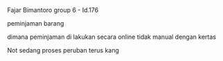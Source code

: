 Fajar Bimantoro
group 6 - Id.176

peminjaman barang 

dimana peminjaman di lakukan secara online tidak manual
dengan kertas

Not sedang proses peruban terus kang

